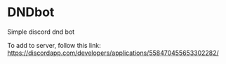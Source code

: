 # DNDbot
Simple discord dnd bot

To add to server, follow this link: https://discordapp.com/developers/applications/558470455653302282/
